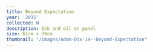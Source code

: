 ```yaml
---
title: Beyond Expectation
year: '2015'
collected: N
description: Ink and oil on panel
size: 61cm x 39cm
thumbnail: "/images/Adam-Dix-14--Beyond-Expectation"
---
```

